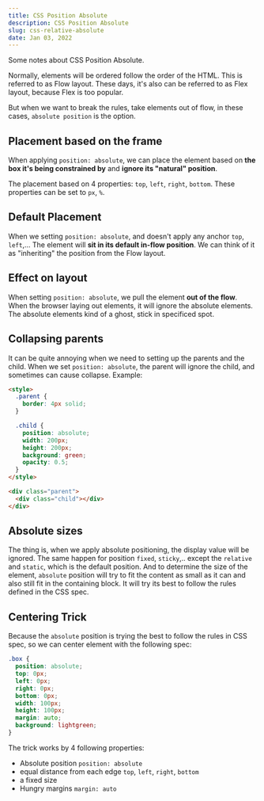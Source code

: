 ```yaml
---
title: CSS Position Absolute
description: CSS Position Absolute
slug: css-relative-absolute
date: Jan 03, 2022
---
```


Some notes about CSS Position Absolute.

Normally, elements will be ordered follow the order of the HTML. This is referred to as Flow layout.
These days, it's also can be referred to as Flex layout, because Flex is too popular.

But when we want to break the rules, take elements out of flow, in these cases, `absolute position` is the option.

## Placement based on the frame

When applying `position: absolute`, we can place the element based on **the box it's being constrained by** and **ignore its "natural" position**.

The placement based on 4 properties: `top`, `left`, `right`, `bottom`.
These properties can be set to `px`, `%`.

## Default Placement

When we setting `position: absolute`, and doesn't apply any anchor `top`, `left`,... The element will **sit in its default in-flow position**.
We can think of it as "inheriting" the position from the Flow layout.

## Effect on layout

When setting `position: absolute`, we pull the element **out of the flow**.
When the browser laying out elements, it will ignore the absolute elements. The absolute elements kind of a ghost, stick in specificed spot.

## Collapsing parents

It can be quite annoying when we need to setting up the parents and the child.
When we set `position: absolute`, the parent will ignore the child, and sometimes can cause collapse.
Example:

```html
<style>
  .parent {
    border: 4px solid;
  }

  .child {
    position: absolute;
    width: 200px;
    height: 200px;
    background: green;
    opacity: 0.5;
  }
</style>

<div class="parent">
  <div class="child"></div>
</div>
```

## Absolute sizes

The thing is, when we apply absolute positioning, the display value will be ignored. The same happen for position `fixed`, `sticky`,.. except the `relative` and `static`, which is the default position.
And to determine the size of the element, `absolute` position will try to fit the content as small as it can and also still fit in the containing block. It will try its best to follow the rules defined in the CSS spec.

## Centering Trick

Because the `absolute` position is trying the best to follow the rules in CSS spec, so we can center element with the following spec:

```css
.box {
  position: absolute;
  top: 0px;
  left: 0px;
  right: 0px;
  bottom: 0px;
  width: 100px;
  height: 100px;
  margin: auto;
  background: lightgreen;
}
```

The trick works by 4 following properties:

- Absolute position `position: absolute`
- equal distance from each edge `top`, `left`, `right`, `bottom`
- a fixed size
- Hungry margins `margin: auto`

